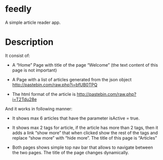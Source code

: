 feedly
======

A simple article reader app.


Description
===========

It consist of:

* A “Home” Page with title of the page “Welcome” (the text content of this page is not important)

* A Page with a list of articles generated from the json object http://pastebin.com/raw.php?i=bfUB0TPQ

* The html format of the article is http://pastebin.com/raw.php?i=T2Tdu28e

And it works in following manner:

* It shows max 6 articles that have the parameter isActive = true.

* It shows max 2 tags for article, if the article has more than 2 tags, then it adds a link “show more” that when clicked show the rest of the tags and replace “show more” with “hide more”. The title of this page is “Articles”

* Both pages shows simple top nav bar that allows to navigate between the two pages. The title of the page changes dynamically.
